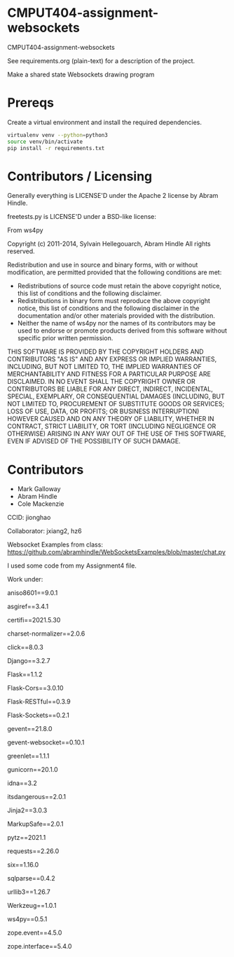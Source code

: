 CMPUT404-assignment-websockets
==============================

CMPUT404-assignment-websockets

See requirements.org (plain-text) for a description of the project.

Make a shared state Websockets drawing program

Prereqs
=======
Create a virtual environment and install the required dependencies.

```bash
virtualenv venv --python=python3
source venv/bin/activate
pip install -r requirements.txt
```

Contributors / Licensing
========================

Generally everything is LICENSE'D under the Apache 2 license by Abram Hindle.

freetests.py is LICENSE'D under a BSD-like license:

From ws4py

Copyright (c) 2011-2014, Sylvain Hellegouarch, Abram Hindle
All rights reserved.

Redistribution and use in source and binary forms, with or without
modification, are permitted provided that the following conditions are met:

 * Redistributions of source code must retain the above copyright notice,
   this list of conditions and the following disclaimer.
 * Redistributions in binary form must reproduce the above copyright
   notice, this list of conditions and the following disclaimer in the
   documentation and/or other materials provided with the distribution.
 * Neither the name of ws4py nor the names of its contributors may be used
   to endorse or promote products derived from this software without
   specific prior written permission.

THIS SOFTWARE IS PROVIDED BY THE COPYRIGHT HOLDERS AND CONTRIBUTORS "AS IS"
AND ANY EXPRESS OR IMPLIED WARRANTIES, INCLUDING, BUT NOT LIMITED TO, THE
IMPLIED WARRANTIES OF MERCHANTABILITY AND FITNESS FOR A PARTICULAR PURPOSE
ARE DISCLAIMED. IN NO EVENT SHALL THE COPYRIGHT OWNER OR CONTRIBUTORS BE
LIABLE FOR ANY DIRECT, INDIRECT, INCIDENTAL, SPECIAL, EXEMPLARY, OR
CONSEQUENTIAL DAMAGES (INCLUDING, BUT NOT LIMITED TO, PROCUREMENT OF
SUBSTITUTE GOODS OR SERVICES; LOSS OF USE, DATA, OR PROFITS; OR BUSINESS
INTERRUPTION) HOWEVER CAUSED AND ON ANY THEORY OF LIABILITY, WHETHER IN
CONTRACT, STRICT LIABILITY, OR TORT (INCLUDING NEGLIGENCE OR OTHERWISE)
ARISING IN ANY WAY OUT OF THE USE OF THIS SOFTWARE, EVEN IF ADVISED OF THE
POSSIBILITY OF SUCH DAMAGE.

Contributors
============

* Mark Galloway
* Abram Hindle
* Cole Mackenzie

CCID: jionghao

Collaborator: jxiang2, hz6

Websocket Examples from class:
https://github.com/abramhindle/WebSocketsExamples/blob/master/chat.py

I used some code from my Assignment4 file.

Work under:

aniso8601==9.0.1

asgiref==3.4.1

certifi==2021.5.30

charset-normalizer==2.0.6

click==8.0.3

Django==3.2.7

Flask==1.1.2

Flask-Cors==3.0.10

Flask-RESTful==0.3.9

Flask-Sockets==0.2.1

gevent==21.8.0

gevent-websocket==0.10.1

greenlet==1.1.1

gunicorn==20.1.0

idna==3.2

itsdangerous==2.0.1

Jinja2==3.0.3

MarkupSafe==2.0.1

pytz==2021.1

requests==2.26.0

six==1.16.0

sqlparse==0.4.2

urllib3==1.26.7

Werkzeug==1.0.1

ws4py==0.5.1

zope.event==4.5.0

zope.interface==5.4.0
